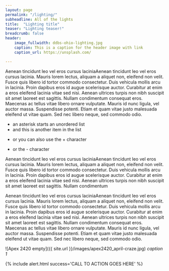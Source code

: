 ```yaml
---
layout: page
permalink: "/lighting/"
subheadline: All of the lights
title:  "Lighting title"
teaser: "Lighting teaser!"
breadcrumb: false
header:
    image_fullwidth: ddbs-ohio-lighting.jpg
    caption: This is a caption for the header image with link
    caption_url: https://unsplash.com/

---
```

Aenean tincidunt leo vel eros cursus laciniaAenean tincidunt leo vel eros cursus lacinia. Mauris lorem lectus, aliquam a aliquet non, eleifend non velit. Fusce quis libero id tortor commodo consectetur. Duis vehicula mollis arcu in lacinia. Proin dapibus eros id augue scelerisque auctor. Curabitur at enim a eros eleifend lacinia vitae sed nisi. Aenean ultrices turpis non nibh suscipit sit amet laoreet est sagittis. Nullam condimentum consequat eros. Maecenas ac tellus vitae libero ornare vulputate. Mauris id nunc ligula, vel auctor massa. Suspendisse potenti. Etiam et quam vitae justo malesuada eleifend ut vitae quam. Sed nec libero neque, sed commodo odio.

* an asterisk starts an unordered list
* and this is another item in the list
+ or you can also use the + character
- or the - character


Aenean tincidunt leo vel eros cursus laciniaAenean tincidunt leo vel eros cursus lacinia. Mauris lorem lectus, aliquam a aliquet non, eleifend non velit. Fusce quis libero id tortor commodo consectetur. Duis vehicula mollis arcu in lacinia. Proin dapibus eros id augue scelerisque auctor. Curabitur at enim a eros eleifend lacinia vitae sed nisi. Aenean ultrices turpis non nibh suscipit sit amet laoreet est sagittis. Nullam condimentum

Aenean tincidunt leo vel eros cursus laciniaAenean tincidunt leo vel eros cursus lacinia. Mauris lorem lectus, aliquam a aliquet non, eleifend non velit. Fusce quis libero id tortor commodo consectetur. Duis vehicula mollis arcu in lacinia. Proin dapibus eros id augue scelerisque auctor. Curabitur at enim a eros eleifend lacinia vitae sed nisi. Aenean ultrices turpis non nibh suscipit sit amet laoreet est sagittis. Nullam condimentum consequat eros. Maecenas ac tellus vitae libero ornare vulputate. Mauris id nunc ligula, vel auctor massa. Suspendisse potenti. Etiam et quam vitae justo malesuada eleifend ut vitae quam. Sed nec libero neque, sed commodo odio.

![Apex 2420 empty]({{ site.url }}/images/apex2420_april-craze.jpg)
*caption 1*

{% include alert.html success='CALL TO ACTION GOES HERE' %}